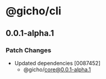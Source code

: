 # @gicho/cli

## 0.0.1-alpha.1

### Patch Changes

- Updated dependencies [0087452]
  - @gicho/core@0.0.1-alpha.1
